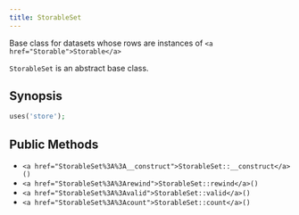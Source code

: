 ```yaml
---
title: StorableSet
---
```


Base class for datasets whose rows are instances of `<a href="Storable">Storable</a>`

`StorableSet` is an abstract base class.

## Synopsis

```php
uses('store');
```

## Public Methods

* `<a href="StorableSet%3A%3A__construct">StorableSet::__construct</a>()`
* `<a href="StorableSet%3A%3Arewind">StorableSet::rewind</a>()`
* `<a href="StorableSet%3A%3Avalid">StorableSet::valid</a>()`
* `<a href="StorableSet%3A%3Acount">StorableSet::count</a>()`

